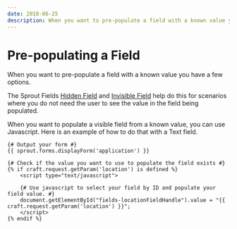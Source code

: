 ```yaml
---
date: 2018-06-25
description: When you want to pre-populate a field with a known value you have a few options.
---
```


# Pre-populating a Field

When you want to pre-populate a field with a known value you have a few options. 

The Sprout Fields [Hidden Field](../fields/hidden-field.md) and [Invisible Field](../fields/invisible-field.md) help do this for scenarios where you do not need the user to see the value in the field being populated.

When you want to populate a visible field from a known value, you can use Javascript. Here is an example of how to do that with a Text field.

``` twig
{# Output your form #}
{{ sprout.forms.displayForm('application') }}

{# Check if the value you want to use to populate the field exists #}
{% if craft.request.getParam('location') is defined %}
	<script type="text/javascript">

    {# Use javascript to select your field by ID and populate your field value. #}
    document.getElementById("fields-locationFieldHandle").value = "{{ craft.request.getParam('location') }}";
	</script>
{% endif %}
```